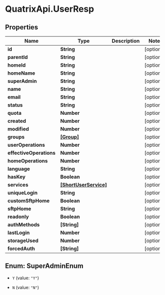 # QuatrixApi.UserResp

## Properties
Name | Type | Description | Notes
------------ | ------------- | ------------- | -------------
**id** | **String** |  | [optional] 
**parentId** | **String** |  | [optional] 
**homeId** | **String** |  | [optional] 
**homeName** | **String** |  | [optional] 
**superAdmin** | **String** |  | [optional] 
**name** | **String** |  | [optional] 
**email** | **String** |  | [optional] 
**status** | **String** |  | [optional] 
**quota** | **Number** |  | [optional] 
**created** | **Number** |  | [optional] 
**modified** | **Number** |  | [optional] 
**groups** | [**[Group]**](Group.md) |  | [optional] 
**userOperations** | **Number** |  | [optional] 
**effectiveOperations** | **Number** |  | [optional] 
**homeOperations** | **Number** |  | [optional] 
**language** | **String** |  | [optional] 
**hasKey** | **Boolean** |  | [optional] 
**services** | [**[ShortUserService]**](ShortUserService.md) |  | [optional] 
**uniqueLogin** | **String** |  | [optional] 
**customSftpHome** | **Boolean** |  | [optional] 
**sftpHome** | **String** |  | [optional] 
**readonly** | **Boolean** |  | [optional] 
**authMethods** | **[String]** |  | [optional] 
**lastLogin** | **Number** |  | [optional] 
**storageUsed** | **Number** |  | [optional] 
**forcedAuth** | **[String]** |  | [optional] 


<a name="SuperAdminEnum"></a>
## Enum: SuperAdminEnum


* `Y` (value: `"Y"`)

* `N` (value: `"N"`)




